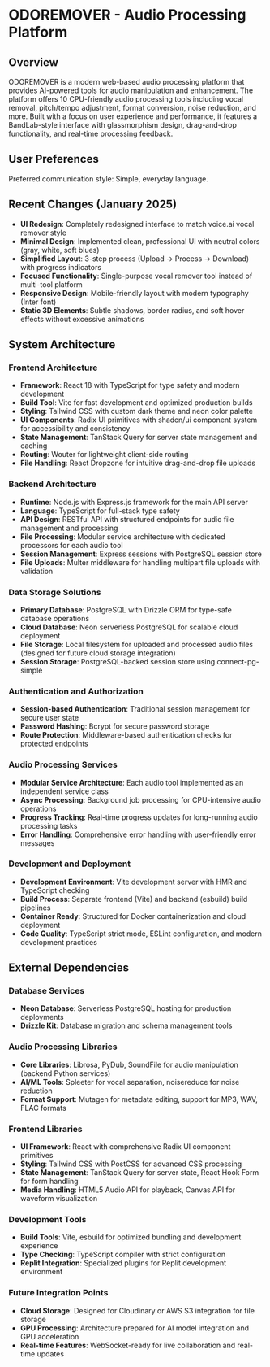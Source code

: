 # ODOREMOVER - Audio Processing Platform

## Overview

ODOREMOVER is a modern web-based audio processing platform that provides AI-powered tools for audio manipulation and enhancement. The platform offers 10 CPU-friendly audio processing tools including vocal removal, pitch/tempo adjustment, format conversion, noise reduction, and more. Built with a focus on user experience and performance, it features a BandLab-style interface with glassmorphism design, drag-and-drop functionality, and real-time processing feedback.

## User Preferences

Preferred communication style: Simple, everyday language.

## Recent Changes (January 2025)
- **UI Redesign**: Completely redesigned interface to match voice.ai vocal remover style
- **Minimal Design**: Implemented clean, professional UI with neutral colors (gray, white, soft blues)
- **Simplified Layout**: 3-step process (Upload → Process → Download) with progress indicators
- **Focused Functionality**: Single-purpose vocal remover tool instead of multi-tool platform
- **Responsive Design**: Mobile-friendly layout with modern typography (Inter font)
- **Static 3D Elements**: Subtle shadows, border radius, and soft hover effects without excessive animations

## System Architecture

### Frontend Architecture
- **Framework**: React 18 with TypeScript for type safety and modern development
- **Build Tool**: Vite for fast development and optimized production builds
- **Styling**: Tailwind CSS with custom dark theme and neon color palette
- **UI Components**: Radix UI primitives with shadcn/ui component system for accessibility and consistency
- **State Management**: TanStack Query for server state management and caching
- **Routing**: Wouter for lightweight client-side routing
- **File Handling**: React Dropzone for intuitive drag-and-drop file uploads

### Backend Architecture
- **Runtime**: Node.js with Express.js framework for the main API server
- **Language**: TypeScript for full-stack type safety
- **API Design**: RESTful API with structured endpoints for audio file management and processing
- **File Processing**: Modular service architecture with dedicated processors for each audio tool
- **Session Management**: Express sessions with PostgreSQL session store
- **File Uploads**: Multer middleware for handling multipart file uploads with validation

### Data Storage Solutions
- **Primary Database**: PostgreSQL with Drizzle ORM for type-safe database operations
- **Cloud Database**: Neon serverless PostgreSQL for scalable cloud deployment
- **File Storage**: Local filesystem for uploaded and processed audio files (designed for future cloud storage integration)
- **Session Storage**: PostgreSQL-backed session store using connect-pg-simple

### Authentication and Authorization
- **Session-based Authentication**: Traditional session management for secure user state
- **Password Hashing**: Bcrypt for secure password storage
- **Route Protection**: Middleware-based authentication checks for protected endpoints

### Audio Processing Services
- **Modular Service Architecture**: Each audio tool implemented as an independent service class
- **Async Processing**: Background job processing for CPU-intensive audio operations
- **Progress Tracking**: Real-time progress updates for long-running audio processing tasks
- **Error Handling**: Comprehensive error handling with user-friendly error messages

### Development and Deployment
- **Development Environment**: Vite development server with HMR and TypeScript checking
- **Build Process**: Separate frontend (Vite) and backend (esbuild) build pipelines
- **Container Ready**: Structured for Docker containerization and cloud deployment
- **Code Quality**: TypeScript strict mode, ESLint configuration, and modern development practices

## External Dependencies

### Database Services
- **Neon Database**: Serverless PostgreSQL hosting for production deployments
- **Drizzle Kit**: Database migration and schema management tools

### Audio Processing Libraries
- **Core Libraries**: Librosa, PyDub, SoundFile for audio manipulation (backend Python services)
- **AI/ML Tools**: Spleeter for vocal separation, noisereduce for noise reduction
- **Format Support**: Mutagen for metadata editing, support for MP3, WAV, FLAC formats

### Frontend Libraries
- **UI Framework**: React with comprehensive Radix UI component primitives
- **Styling**: Tailwind CSS with PostCSS for advanced CSS processing
- **State Management**: TanStack Query for server state, React Hook Form for form handling
- **Media Handling**: HTML5 Audio API for playback, Canvas API for waveform visualization

### Development Tools
- **Build Tools**: Vite, esbuild for optimized bundling and development experience
- **Type Checking**: TypeScript compiler with strict configuration
- **Replit Integration**: Specialized plugins for Replit development environment

### Future Integration Points
- **Cloud Storage**: Designed for Cloudinary or AWS S3 integration for file storage
- **GPU Processing**: Architecture prepared for AI model integration and GPU acceleration
- **Real-time Features**: WebSocket-ready for live collaboration and real-time updates